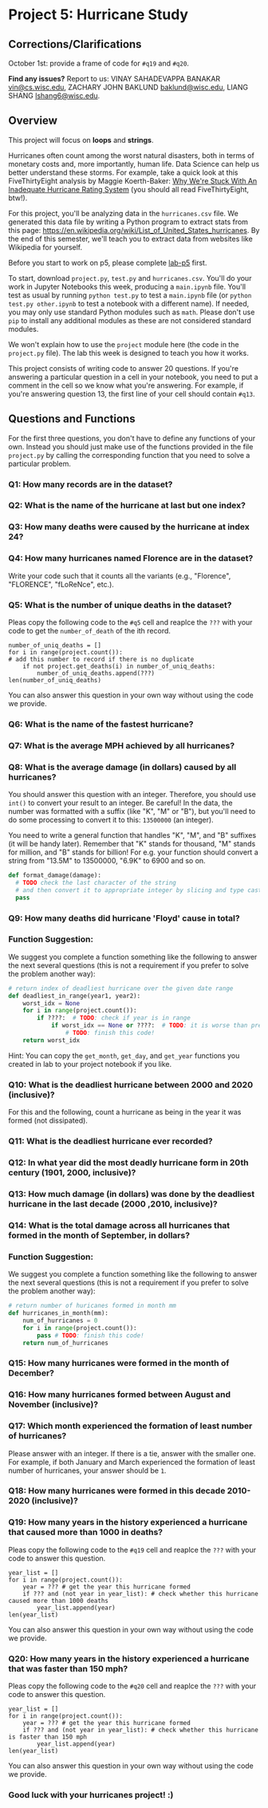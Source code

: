 # Project 5: Hurricane Study

## Corrections/Clarifications

October 1st: provide a frame of code for `#q19` and `#q20`.	

**Find any issues?** Report to us: VINAY SAHADEVAPPA BANAKAR <vin@cs.wisc.edu>, ZACHARY JOHN BAKLUND <baklund@wisc.edu>, LIANG SHANG <lshang6@wisc.edu>.

## Overview
This project will focus on **loops** and **strings**.

Hurricanes often count among the worst natural disasters, both in terms of
monetary costs and, more importantly, human life.  Data Science can
help us better understand these storms.  For example, take a quick
look at this FiveThirtyEight analysis by Maggie Koerth-Baker:
[Why We're Stuck With An Inadequate Hurricane Rating System](https://fivethirtyeight.com/features/why-were-stuck-with-an-inadequate-hurricane-rating-system/)
(you should all read FiveThirtyEight, btw!).

For this project, you'll be analyzing data in the `hurricanes.csv`
file.  We generated this data file by writing a Python program to
extract stats from this page:
https://en.wikipedia.org/wiki/List_of_United_States_hurricanes.  By
the end of this semester, we'll teach you to extract data from
websites like Wikipedia for yourself.

Before you start to work on p5, please complete [lab-p5](https://github.com/msyamkumar/cs220-f20-projects/tree/master/lab-p5) first.

 To start,
download `project.py`, `test.py` and `hurricanes.csv`.  You'll do your
work in Jupyter Notebooks this week, producing a `main.ipynb` file.
You'll test as usual by running `python test.py` to test a
`main.ipynb` file (or `python test.py other.ipynb` to test a notebook
with a different name). If needed, you may only use standard Python modules such as `math`. Please don't use `pip` to install any additional modules as these are not considered standard modules.

We won't explain how to use the `project` module here (the code in the
`project.py` file).  The lab this week is designed to teach you how it
works.

This project consists of writing code to answer 20 questions.  If
you're answering a particular question in a cell in your notebook, you
need to put a comment in the cell so we know what you're answering.
For example, if you're answering question 13, the first line of your
cell should contain `#q13`.

## Questions and Functions

For the first three questions, you don't have to define
any functions of your own. Instead you should just make use of the
functions provided in the file `project.py` by calling the corresponding
function that you need to solve a particular problem.

### Q1: How many records are in the dataset?

### Q2: What is the name of the hurricane at last but one index?

### Q3: How many deaths were caused by the hurricane at index 24?

### Q4: How many hurricanes named Florence are in the dataset?

Write your code such that it counts all the variants (e.g., "Florence",
"FLORENCE", "fLoReNce", etc.).

### Q5: What is the number of unique deaths in the dataset?

Pleas copy the following code to the `#q5`  cell and reaplce the `???` with your code to get the `number_of_death` of the ith record.		

```
number_of_uniq_deaths = [] 
for i in range(project.count()):
# add this number to record if there is no duplicate
    if not project.get_deaths(i) in number_of_uniq_deaths: 
        number_of_uniq_deaths.append(???) 
len(number_of_uniq_deaths)
```

You can also answer this question in your own way without using the code we provide.

### Q6: What is the name of the fastest hurricane?

### Q7: What is the average MPH achieved by all hurricanes?

### Q8: What is the average damage (in dollars) caused by all hurricanes?

You should answer this question with an integer. Therefore, you should use `int()` to convert your result to an integer. Be careful! In the data, the number was formatted with a suffix (like "K", "M" or "B"), but
you'll need to do some processing to convert it to this: `13500000` (an integer).

You need to write a general function that
handles "K", "M", and "B" suffixes (it will be handy later).
Remember that "K" stands for thousand, "M" stands for million, and "B"
stands for billion!
For e.g. your function should convert a string from "13.5M" to 13500000,
"6.9K" to 6900 and so on.

```python
def format_damage(damage):
  # TODO check the last character of the string
  # and then convert it to appropriate integer by slicing and type casting
  pass
```

<!-- ### Q9: How much faster was the fastest hurricane compared to the average speed of all the hurricanes in the dataset?

You need to calculate the average mph speed of all hurricanes and subtract it from fastest mph speed. -->


<!-- ### Q10: How much damage (in dollars) was done by the hurricane Sandy? -->

### Q9: How many deaths did hurricane 'Floyd' cause in total?

### Function Suggestion:

We suggest you complete a function something like the following to
answer the next several questions (this is not a requirement if you
prefer to solve the problem another way):

```python
# return index of deadliest hurricane over the given date range
def deadliest_in_range(year1, year2):
    worst_idx = None
    for i in range(project.count()):
        if ????:  # TODO: check if year is in range
            if worst_idx == None or ????:  # TODO: it is worse than previous?
                # TODO: finish this code!
    return worst_idx
```

Hint: You can copy the `get_month`, `get_day`, and `get_year`
functions you created in lab to your project notebook if you like.

### Q10: What is the deadliest hurricane between 2000 and 2020 (inclusive)?

For this and the following, count a hurricane as being in the year it
was formed (not dissipated).

### Q11: What is the deadliest hurricane ever recorded?

### Q12: In what year did the most deadly hurricane form in 20th century (1901, 2000, inclusive)?

### Q13: How much damage (in dollars) was done by the deadliest hurricane in the last decade (2000 ,2010, inclusive)?

### Q14: What is the total damage across all hurricanes that formed in the month of September, in dollars?

### Function Suggestion:

We suggest you complete a function something like the following to
answer the next several questions (this is not a requirement if you
prefer to solve the problem another way):

```python
# return number of huricanes formed in month mm
def hurricanes_in_month(mm):
    num_of_hurricanes = 0
    for i in range(project.count()):
        pass # TODO: finish this code!
    return num_of_hurricanes
```

### Q15: How many hurricanes were formed in the month of December?

### Q16: How many hurricanes formed between August and November (inclusive)?

### Q17: Which month experienced the formation of least number of hurricanes? 

Please answer with an integer. If there is a tie, answer with the smaller one. For example, if both January and March experienced the formation of least number of hurricanes, your answer should be `1`.

### Q18: How many hurricanes were formed in this decade 2010-2020 (inclusive)?

### Q19: How many years in the history experienced a hurricane that caused more than 1000 in deaths?

Pleas copy the following code to the `#q19` cell and reaplce the `???` with your code to answer this question.

```
year_list = []
for i in range(project.count()):
    year = ??? # get the year this hurricane formed
    if ??? and (not year in year_list): # check whether this hurricane caused more than 1000 deaths
        year_list.append(year) 
len(year_list)
```

You can also answer this question in your own way without using the code we provide.

### Q20: How many years in the history experienced a hurricane that was faster than 150 mph?

Pleas copy the following code to the `#q20` cell and reaplce the `???` with your code to answer this question.

```
year_list = []
for i in range(project.count()):
    year = ??? # get the year this hurricane formed
    if ??? and (not year in year_list): # check whether this hurricane is faster than 150 mph
        year_list.append(year)
len(year_list)
```

You can also answer this question in your own way without using the code we provide.

### Good luck with your hurricanes project! :)